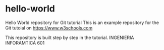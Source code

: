# hello-world
Hello World repository for Git tutorial
This is an example repository for the Git tutoial on https://www.w3schools.com

This repository is built step by step in the tutorial.
INGENIERIA INFORAMTICA 601
